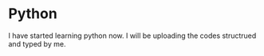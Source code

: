 # Python
I have started learning python now. I will be uploading the codes structrued and typed by me.  
